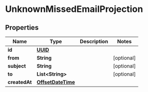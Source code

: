 

# UnknownMissedEmailProjection

## Properties

Name | Type | Description | Notes
------------ | ------------- | ------------- | -------------
**id** | [**UUID**](UUID) |  | 
**from** | **String** |  |  [optional]
**subject** | **String** |  |  [optional]
**to** | **List&lt;String&gt;** |  |  [optional]
**createdAt** | [**OffsetDateTime**](OffsetDateTime) |  | 



